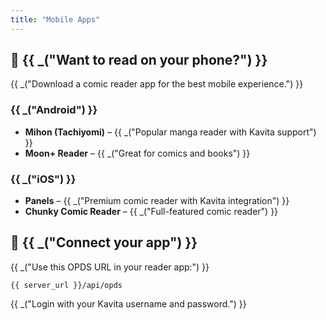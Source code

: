 ```yaml
---
title: "Mobile Apps"
---
```


## 📱 {{ _("Want to read on your phone?") }}

{{ _("Download a comic reader app for the best mobile experience.") }}

### {{ _("Android") }}
- **Mihon (Tachiyomi)** – {{ _("Popular manga reader with Kavita support") }}
- **Moon+ Reader** – {{ _("Great for comics and books") }}

### {{ _("iOS") }}
- **Panels** – {{ _("Premium comic reader with Kavita integration") }}
- **Chunky Comic Reader** – {{ _("Full-featured comic reader") }}

## 🔗 {{ _("Connect your app") }}

{{ _("Use this OPDS URL in your reader app:") }}

`{{ server_url }}/api/opds`

{{ _("Login with your Kavita username and password.") }}
